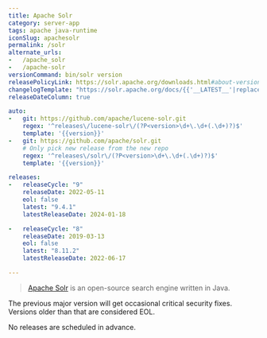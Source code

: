 ```yaml
---
title: Apache Solr
category: server-app
tags: apache java-runtime
iconSlug: apachesolr
permalink: /solr
alternate_urls:
-   /apache_solr
-   /apache-solr
versionCommand: bin/solr version
releasePolicyLink: https://solr.apache.org/downloads.html#about-versions-and-support
changelogTemplate: "https://solr.apache.org/docs/{{'__LATEST__'|replace:'.','_'}}/changes/Changes.html"
releaseDateColumn: true

auto:
-   git: https://github.com/apache/lucene-solr.git
    regex: '^releases\/lucene-solr\/(?P<version>\d+\.\d+(.\d+)?)$'
    template: '{{version}}'
-   git: https://github.com/apache/solr.git
    # Only pick new release from the new repo
    regex: '^releases\/solr\/(?P<version>\d+\.\d+(.\d+)?)$'
    template: '{{version}}'

releases:
-   releaseCycle: "9"
    releaseDate: 2022-05-11
    eol: false
    latest: "9.4.1"
    latestReleaseDate: 2024-01-18

-   releaseCycle: "8"
    releaseDate: 2019-03-13
    eol: false
    latest: "8.11.2"
    latestReleaseDate: 2022-06-17

---
```


> [Apache Solr](https://solr.apache.org/) is an open-source search engine written in Java.

The previous major version will get occasional critical security fixes.
Versions older than that are considered EOL.

No releases are scheduled in advance.
